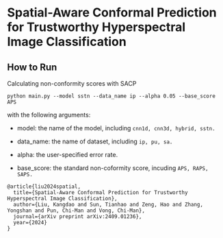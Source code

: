 # Spatial-Aware Conformal Prediction for Trustworthy Hyperspectral Image Classification

## How to Run

Calculating non-conformity scores with SACP

```
python main.py --model sstn --data_name ip --alpha 0.05 --base_score APS
```

with the following arguments:

- model: the name of the model, including ```cnn1d, cnn3d, hybrid, sstn.```


- data_name: the name of dataset, including ```ip, pu, sa.```
- alpha: the user-specified error rate.
- base_score: the standard non-coformity score, incuding ```APS, RAPS, SAPS.```


```
@article{liu2024spatial,
  title={Spatial-Aware Conformal Prediction for Trustworthy Hyperspectral Image Classification},
  author={Liu, Kangdao and Sun, Tianhao and Zeng, Hao and Zhang, Yongshan and Pun, Chi-Man and Vong, Chi-Man},
  journal={arXiv preprint arXiv:2409.01236},
  year={2024}
}
```




